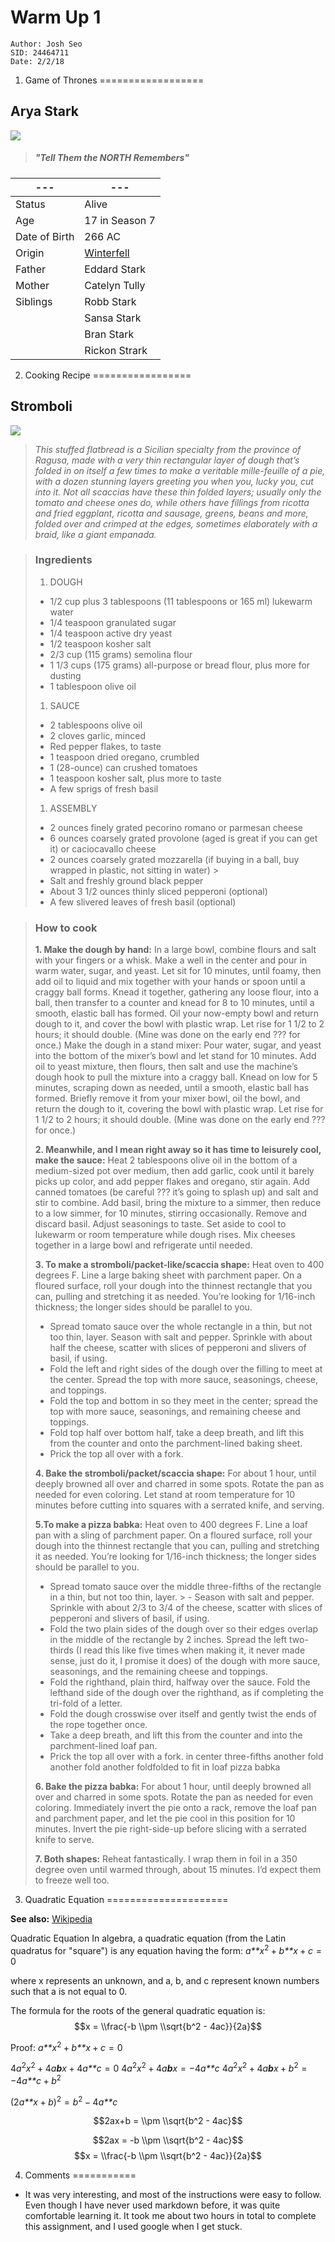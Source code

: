 Warm Up 1
================

    Author: Josh Seo
    SID: 24464711
    Date: 2/2/18

1. Game of Thrones
==================

Arya Stark
----------

![](https://vignette.wikia.nocookie.net/gameofthrones/images/5/54/Arya_the_dragon_and_the_wolf_s7.jpg/revision/latest/scale-to-width-down/319?cb=20170828062911)

> ##### "*Tell Them the **NORTH** Remembers*"

| ---           | ---                                                          |
|---------------|--------------------------------------------------------------|
| Status        | Alive                                                        |
| Age           | 17 in Season 7                                               |
| Date of Birth | 266 AC                                                       |
| Origin        | [Winterfell](http://gameofthrones.wikia.com/wiki/Winterfell) |
| Father        | Eddard Stark                                                 |
| Mother        | Catelyn Tully                                                |
| Siblings      | Robb Stark                                                   |
|               | Sansa Stark                                                  |
|               | Bran Stark                                                   |
|               | Rickon Strark                                                |

2. Cooking Recipe
=================

Stromboli
---------

![](https://smittenkitchendotcom.files.wordpress.com/2018/01/scaccia-ragusana-stromboli.jpg?w=750)

> *This stuffed flatbread is a Sicilian specialty from the province of Ragusa, made with a very thin rectangular layer of dough that’s folded in on itself a few times to make a veritable mille-feuille of a pie, with a dozen stunning layers greeting you when you, lucky you, cut into it. Not all scaccias have these thin folded layers; usually only the tomato and cheese ones do, while others have fillings from ricotta and fried eggplant, ricotta and sausage, greens, beans and more, folded over and crimped at the edges, sometimes elaborately with a braid, like a giant empanada.*

> ### Ingredients
>
> 1.  DOUGH
>
> -   1/2 cup plus 3 tablespoons (11 tablespoons or 165 ml) lukewarm water
> -   1/4 teaspoon granulated sugar
> -   1/4 teaspoon active dry yeast
> -   1/2 teaspoon kosher salt
> -   2/3 cup (115 grams) semolina flour
> -   1 1/3 cups (175 grams) all-purpose or bread flour, plus more for dusting
> -   1 tablespoon olive oil
>
> 1.  SAUCE
>
> -   2 tablespoons olive oil
> -   2 cloves garlic, minced
> -   Red pepper flakes, to taste
> -   1 teaspoon dried oregano, crumbled
> -   1 (28-ounce) can crushed tomatoes
> -   1 teaspoon kosher salt, plus more to taste
> -   A few sprigs of fresh basil
>
> 1.  ASSEMBLY
>
> -   2 ounces finely grated pecorino romano or parmesan cheese
> -   6 ounces coarsely grated provolone (aged is great if you can get it) or caciocavallo cheese
> -   2 ounces coarsely grated mozzarella (if buying in a ball, buy wrapped in plastic, not sitting in water) &gt;
> -   Salt and freshly ground black pepper
> -   About 3 1/2 ounces thinly sliced pepperoni (optional)
> -   A few slivered leaves of fresh basil (optional)

> ### How to cook
>
> **1. Make the dough by hand:**
> In a large bowl, combine flours and salt with your fingers or a whisk. Make a well in the center and pour in warm water, sugar, and yeast. Let sit for 10 minutes, until foamy, then add oil to liquid and mix together with your hands or spoon until a craggy ball forms. Knead it together, gathering any loose flour, into a ball, then transfer to a counter and knead for 8 to 10 minutes, until a smooth, elastic ball has formed. Oil your now-empty bowl and return dough to it, and cover the bowl with plastic wrap. Let rise for 1 1/2 to 2 hours; it should double. (Mine was done on the early end ??? for once.) Make the dough in a stand mixer: Pour water, sugar, and yeast into the bottom of the mixer’s bowl and let stand for 10 minutes. Add oil to yeast mixture, then flours, then salt and use the machine’s dough hook to pull the mixture into a craggy ball. Knead on low for 5 minutes, scraping down as needed, until a smooth, elastic ball has formed. Briefly remove it from your mixer bowl, oil the bowl, and return the dough to it, covering the bowl with plastic wrap. Let rise for 1 1/2 to 2 hours; it should double. (Mine was done on the early end ??? for once.)
>
> **2. Meanwhile, and I mean right away so it has time to leisurely cool, make the sauce:** Heat 2 tablespoons olive oil in the bottom of a medium-sized pot over medium, then add garlic, cook until it barely picks up color, and add pepper flakes and oregano, stir again. Add canned tomatoes (be careful ??? it’s going to splash up) and salt and stir to combine. Add basil, bring the mixture to a simmer, then reduce to a low simmer, for 10 minutes, stirring occasionally. Remove and discard basil. Adjust seasonings to taste. Set aside to cool to lukewarm or room temperature while dough rises.
> Mix cheeses together in a large bowl and refrigerate until needed.
>
> **3. To make a stromboli/packet-like/scaccia shape:** Heat oven to 400 degrees F. Line a large baking sheet with parchment paper. On a floured surface, roll your dough into the thinnest rectangle that you can, pulling and stretching it as needed. You’re looking for 1/16-inch thickness; the longer sides should be parallel to you.
>
> -   Spread tomato sauce over the whole rectangle in a thin, but not too thin, layer. Season with salt and pepper. Sprinkle with about half the cheese, scatter with slices of pepperoni and slivers of basil, if using.
> -   Fold the left and right sides of the dough over the filling to meet at the center. Spread the top with more sauce, seasonings, cheese, and toppings.
> -   Fold the top and bottom in so they meet in the center; spread the top with more sauce, seasonings, and remaining cheese and toppings.
> -   Fold top half over bottom half, take a deep breath, and lift this from the counter and onto the parchment-lined baking sheet.
> -   Prick the top all over with a fork.
>
> **4. Bake the stromboli/packet/scaccia shape:** For about 1 hour, until deeply browned all over and charred in some spots. Rotate the pan as needed for even coloring. Let stand at room temperature for 10 minutes before cutting into squares with a serrated knife, and serving.
>
> **5.To make a pizza babka:** Heat oven to 400 degrees F. Line a loaf pan with a sling of parchment paper. On a floured surface, roll your dough into the thinnest rectangle that you can, pulling and stretching it as needed. You’re looking for 1/16-inch thickness; the longer sides should be parallel to you.
>
> -   Spread tomato sauce over the middle three-fifths of the rectangle in a thin, but not too thin, layer. &gt; - Season with salt and pepper. Sprinkle with about 2/3 to 3/4 of the cheese, scatter with slices of pepperoni and slivers of basil, if using.
> -   Fold the two plain sides of the dough over so their edges overlap in the middle of the rectangle by 2 inches. Spread the left two-thirds (I read this like five times when making it, it never made sense, just do it, I promise it does) of the dough with more sauce, seasonings, and the remaining cheese and toppings.
> -   Fold the righthand, plain third, halfway over the sauce. Fold the lefthand side of the dough over the righthand, as if completing the tri-fold of a letter.
> -   Fold the dough crosswise over itself and gently twist the ends of the rope together once.
> -   Take a deep breath, and lift this from the counter and into the parchment-lined loaf pan.
> -   Prick the top all over with a fork. in center three-fifths another fold another fold another foldfolded to fit in loaf pizza babka
>
> **6. Bake the pizza babka:** For about 1 hour, until deeply browned all over and charred in some spots. Rotate the pan as needed for even coloring. Immediately invert the pie onto a rack, remove the loaf pan and parchment paper, and let the pie cool in this position for 10 minutes. Invert the pie right-side-up before slicing with a serrated knife to serve.
>
> **7. Both shapes:** Reheat fantastically. I wrap them in foil in a 350 degree oven until warmed through, about 15 minutes. I’d expect them to freeze well too.

3. Quadratic Equation
=====================

**See also:** [Wikipedia](https://en.wikipedia.org/wiki/Quadratic_equation)

Quadratic Equation In algebra, a quadratic equation (from the Latin quadratus for "square") is any equation having the form:
*a**x*<sup>2</sup> + *b**x* + *c* = 0

where x represents an unknown, and a, b, and c represent known numbers such that a is not equal to 0.

The formula for the roots of the general quadratic equation is:
$$x = \\frac{-b \\pm \\sqrt{b^2 - 4ac}}{2a}$$

Proof:
*a**x*<sup>2</sup> + *b**x* + *c* = 0

4*a*<sup>2</sup>*x*<sup>2</sup> + 4*a**b**x* + 4*a**c* = 0
4*a*<sup>2</sup>*x*<sup>2</sup> + 4*a**b**x* = −4*a**c*
4*a*<sup>2</sup>*x*<sup>2</sup> + 4*a**b**x* + *b*<sup>2</sup> = −4*a**c* + *b*<sup>2</sup>

(2*a**x* + *b*)<sup>2</sup> = *b*<sup>2</sup> − 4*a**c*

$$2ax+b = \\pm \\sqrt{b^2 - 4ac}$$

$$2ax = -b \\pm \\sqrt{b^2 - 4ac}$$
$$x = \\frac{-b \\pm \\sqrt{b^2 - 4ac}}{2a}$$

4. Comments
===========

-   It was very interesting, and most of the instructions were easy to follow. Even though I have never used markdown before, it was quite comfortable learning it. It took me about two hours in total to complete this assignment, and I used google when I get stuck.
